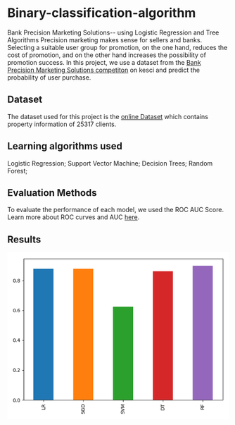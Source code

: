 # Binary-classification-algorithm
Bank Precision Marketing Solutions-- using Logistic Regression and Tree Algorithms
Precision marketing makes sense for sellers and banks. Selecting a suitable user group for promotion, on the one hand, reduces the cost of promotion, and on the other hand increases the possibility of promotion success. In this project, we use a dataset from the [Bank Precision Marketing Solutions competiton](https://www.kesci.com/home/competition/5c234c6626ba91002bfdfdd3/content/0) on kesci and predict the probability of user purchase.
## Dataset
The dataset used for this project is the [online Dataset](https://www.kesci.com/home/competition/5c234c6626ba91002bfdfdd3/content/2) which contains property information of 25317 clients. 
## Learning algorithms used
Logistic Regression;
Support Vector Machine;
Decision Trees;
Random Forest;
## Evaluation Methods
To evaluate the performance of each model, we used the ROC AUC Score. Learn more about ROC curves and AUC [here](https://www.dataschool.io/roc-curves-and-auc-explained/).
## Results
![AUC of different methods](https://github.com/zhuqiqi19941122/binary-classification-algorithm/blob/master/fig/performance.png)
